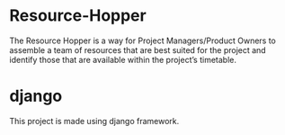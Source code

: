 # Resource-Hopper 
The Resource Hopper is a way for Project Managers/Product Owners to assemble a team of resources that are best suited for the project and identify those that are available within the project’s timetable.
# django 
This project is made using django framework. 